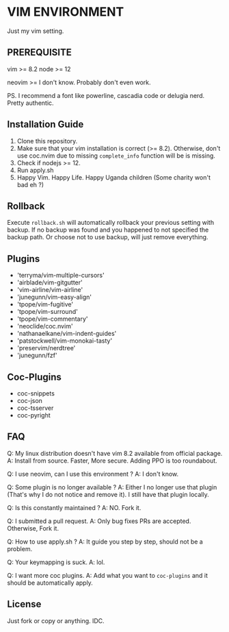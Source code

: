 # VIM ENVIRONMENT

Just my vim setting.


## PREREQUISITE

vim >= 8.2
node >= 12

neovim >= I don't know. Probably don't even work.

PS. I recommend a font like powerline, cascadia code or delugia nerd.
Pretty authentic.


## Installation Guide

1. Clone this repository.
2. Make sure that your vim installation is correct (>= 8.2). Otherwise, don't use coc.nvim due to missing `complete_info` function will be is missing.
3. Check if nodejs >= 12.
3. Run apply.sh
4. Happy Vim. Happy Life. Happy Uganda children (Some charity won't bad eh ?)


## Rollback

Execute `rollback.sh` will automatically rollback your previous setting with backup.
If no backup was found and you happened to not specified the backup path.
Or choose not to use backup, will just remove everything.


## Plugins


- 'terryma/vim-multiple-cursors'
- 'airblade/vim-gitgutter'
- 'vim-airline/vim-airline'
- 'junegunn/vim-easy-align'
- 'tpope/vim-fugitive'
- 'tpope/vim-surround'
- 'tpope/vim-commentary'
- 'neoclide/coc.nvim'
- 'nathanaelkane/vim-indent-guides'
- 'patstockwell/vim-monokai-tasty'
- 'preservim/nerdtree'
- 'junegunn/fzf'


## Coc-Plugins

- coc-snippets
- coc-json
- coc-tsserver
- coc-pyright


## FAQ


Q: My linux distribution doesn't have vim 8.2 available from official package.
A: Install from source. Faster, More secure. Adding PPO is too roundabout.

Q: I use neovim, can I use this environment ?
A: I don't know.

Q: Some plugin is no longer available ?
A: Either I no longer use that plugin (That's why I do not notice and remove it). I still have that plugin locally.

Q: Is this constantly maintained ?
A: NO. Fork it.

Q: I submitted a pull request.
A: Only bug fixes PRs are accepted. Otherwise, Fork it.

Q: How to use apply.sh ?
A: It guide you step by step, should not be a problem.

Q: Your keymapping is suck.
A: lol.

Q: I want more coc plugins.
A: Add what you want to `coc-plugins` and it should be automatically apply.

## License

Just fork or copy or anything. IDC.
